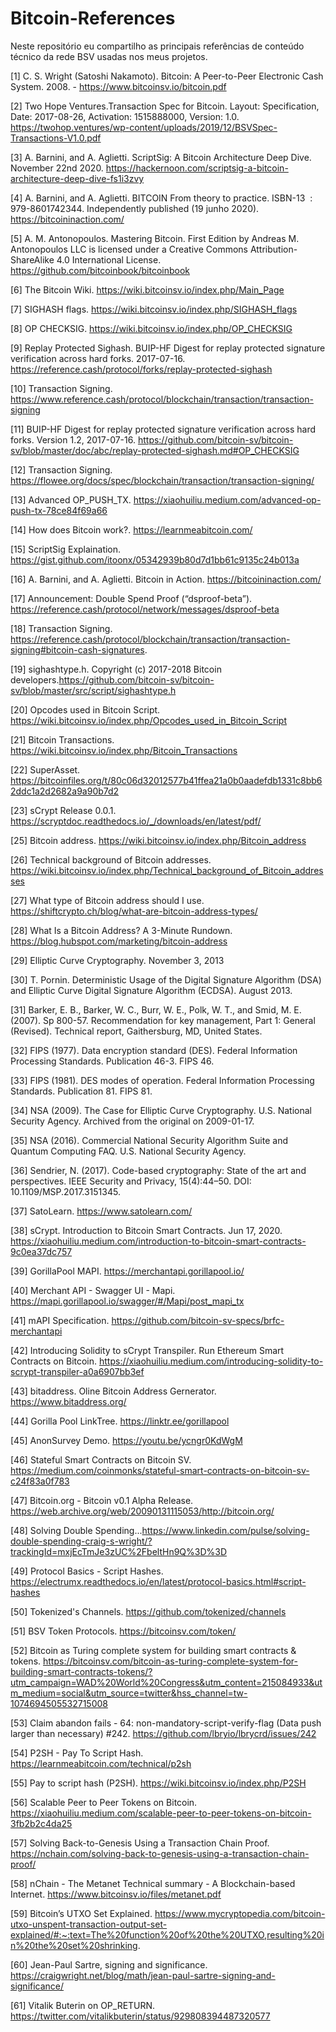 # Bitcoin-References
Neste repositório eu compartilho as principais referências de conteúdo técnico da rede BSV usadas nos meus projetos.

[1] C. S. Wright (Satoshi Nakamoto). Bitcoin: A Peer-to-Peer Electronic Cash System. 2008. - https://www.bitcoinsv.io/bitcoin.pdf

[2] Two Hope Ventures.Transaction Spec for Bitcoin. Layout: Specification, Date: 2017-08-26, Activation: 1515888000, Version: 1.0. https://twohop.ventures/wp-content/uploads/2019/12/BSVSpec-Transactions-V1.0.pdf

[3] A. Barnini, and A. Aglietti. ScriptSig: A Bitcoin Architecture Deep Dive. November 22nd 2020. https://hackernoon.com/scriptsig-a-bitcoin-architecture-deep-dive-fs1i3zvy

[4] A. Barnini, and A. Aglietti. BITCOIN From theory to practice. ISBN-13 ‏ : ‎ 979-8601742344. Independently published (19 junho 2020). https://bitcoininaction.com/

[5] A. M. Antonopoulos. Mastering Bitcoin. First Edition by Andreas M. Antonopoulos LLC is licensed under a Creative Commons Attribution-ShareAlike 4.0 International License. https://github.com/bitcoinbook/bitcoinbook

[6] The Bitcoin Wiki. https://wiki.bitcoinsv.io/index.php/Main_Page

[7] SIGHASH flags. https://wiki.bitcoinsv.io/index.php/SIGHASH_flags

[8] OP CHECKSIG. https://wiki.bitcoinsv.io/index.php/OP_CHECKSIG

[9] Replay Protected Sighash. BUIP-HF Digest for replay protected signature verification across hard forks. 2017-07-16. https://reference.cash/protocol/forks/replay-protected-sighash

[10] Transaction Signing. https://www.reference.cash/protocol/blockchain/transaction/transaction-signing

[11] BUIP-HF Digest for replay protected signature verification across hard forks. Version 1.2, 2017-07-16. https://github.com/bitcoin-sv/bitcoin-sv/blob/master/doc/abc/replay-protected-sighash.md#OP_CHECKSIG

[12] Transaction Signing. https://flowee.org/docs/spec/blockchain/transaction/transaction-signing/

[13] Advanced OP_PUSH_TX. https://xiaohuiliu.medium.com/advanced-op-push-tx-78ce84f69a66

[14] How does Bitcoin work?. https://learnmeabitcoin.com/

[15] ScriptSig Explaination. https://gist.github.com/itoonx/05342939b80d7d1bb61c9135c24b013a

[16] A. Barnini, and A. Aglietti. Bitcoin in Action. https://bitcoininaction.com/

[17] Announcement: Double Spend Proof (“dsproof-beta”). https://reference.cash/protocol/network/messages/dsproof-beta

[18] Transaction Signing. https://reference.cash/protocol/blockchain/transaction/transaction-signing#bitcoin-cash-signatures.

[19] sighashtype.h. Copyright (c) 2017-2018 Bitcoin developers.https://github.com/bitcoin-sv/bitcoin-sv/blob/master/src/script/sighashtype.h

[20] Opcodes used in Bitcoin Script. https://wiki.bitcoinsv.io/index.php/Opcodes_used_in_Bitcoin_Script

[21] Bitcoin Transactions. https://wiki.bitcoinsv.io/index.php/Bitcoin_Transactions

[22] SuperAsset. https://bitcoinfiles.org/t/80c06d32012577b41ffea21a0b0aadefdb1331c8bb62ddc1a2d2682a9a90b7d2

[23] sCrypt Release 0.0.1. https://scryptdoc.readthedocs.io/_/downloads/en/latest/pdf/


[25] Bitcoin address. https://wiki.bitcoinsv.io/index.php/Bitcoin_address

[26] Technical background of Bitcoin addresses. https://wiki.bitcoinsv.io/index.php/Technical_background_of_Bitcoin_addresses

[27] What type of Bitcoin address should I use. https://shiftcrypto.ch/blog/what-are-bitcoin-address-types/

[28] What Is a Bitcoin Address? A 3-Minute Rundown. https://blog.hubspot.com/marketing/bitcoin-address


[29] Elliptic Curve Cryptography. November 3, 2013

[30] T. Pornin. Deterministic Usage of the Digital Signature Algorithm (DSA) and Elliptic Curve Digital Signature Algorithm (ECDSA). August 2013.

[31] Barker, E. B., Barker, W. C., Burr, W. E., Polk, W. T., and Smid, M. E. (2007). Sp 800-57. Recommendation for key management, Part 1: General (Revised). Technical report, Gaithersburg, MD, United States.

[32] FIPS (1977). Data encryption standard (DES). Federal Information Processing Standards. Publication 46-3. FIPS 46.

[33] FIPS (1981). DES modes of operation. Federal Information Processing Standards. Publication 81. FIPS 81.

[34] NSA (2009). The Case for Elliptic Curve Cryptography. U.S. National Security Agency. Archived from the original on 2009-01-17.

[35] NSA (2016). Commercial National Security Algorithm Suite and Quantum Computing FAQ. U.S. National Security Agency.

[36] Sendrier, N. (2017). Code-based cryptography: State of the art and perspectives. IEEE Security and Privacy, 15(4):44–50. DOI: 10.1109/MSP.2017.3151345.

[37] SatoLearn. https://www.satolearn.com/

[38] sCrypt. Introduction to Bitcoin Smart Contracts. Jun 17, 2020. https://xiaohuiliu.medium.com/introduction-to-bitcoin-smart-contracts-9c0ea37dc757

[39] GorillaPool MAPI. https://merchantapi.gorillapool.io/

[40] Merchant API - Swagger UI - Mapi. https://mapi.gorillapool.io/swagger/#/Mapi/post_mapi_tx

[41] mAPI Specification. https://github.com/bitcoin-sv-specs/brfc-merchantapi

[42] Introducing Solidity to sCrypt Transpiler. Run Ethereum Smart Contracts on Bitcoin. https://xiaohuiliu.medium.com/introducing-solidity-to-scrypt-transpiler-a0a6907bb3ef

[43] bitaddress. Oline Bitcoin Address Gernerator. https://www.bitaddress.org/

[44] Gorilla Pool LinkTree. https://linktr.ee/gorillapool

[45] AnonSurvey Demo. https://youtu.be/ycngr0KdWgM

[46] Stateful Smart Contracts on Bitcoin SV. https://medium.com/coinmonks/stateful-smart-contracts-on-bitcoin-sv-c24f83a0f783

[47] Bitcoin.org - Bitcoin v0.1 Alpha Release. https://web.archive.org/web/20090131115053/http://bitcoin.org/

[48] Solving Double Spending...https://www.linkedin.com/pulse/solving-double-spending-craig-s-wright/?trackingId=mxjEcTmJe3zUC%2FbeltHn9Q%3D%3D

[49] Protocol Basics - Script Hashes. https://electrumx.readthedocs.io/en/latest/protocol-basics.html#script-hashes

[50] Tokenized's Channels. https://github.com/tokenized/channels

[51] BSV Token Protocols. https://bitcoinsv.com/token/

[52] Bitcoin as Turing complete system for building smart contracts & tokens. https://bitcoinsv.com/bitcoin-as-turing-complete-system-for-building-smart-contracts-tokens/?utm_campaign=WAD%20World%20Congress&utm_content=215084933&utm_medium=social&utm_source=twitter&hss_channel=tw-1074694505532715008

[53] Claim abandon fails - 64: non-mandatory-script-verify-flag (Data push larger than necessary) #242. https://github.com/lbryio/lbrycrd/issues/242

[54] P2SH - Pay To Script Hash. https://learnmeabitcoin.com/technical/p2sh

[55] Pay to script hash (P2SH). https://wiki.bitcoinsv.io/index.php/P2SH

[56] Scalable Peer to Peer Tokens on Bitcoin. https://xiaohuiliu.medium.com/scalable-peer-to-peer-tokens-on-bitcoin-3fb2b2c4da25

[57] Solving Back-to-Genesis Using a Transaction Chain Proof. https://nchain.com/solving-back-to-genesis-using-a-transaction-chain-proof/

[58] nChain - The Metanet Technical summary - A Blockchain-based Internet. https://www.bitcoinsv.io/files/metanet.pdf

[59] Bitcoin’s UTXO Set Explained. https://www.mycryptopedia.com/bitcoin-utxo-unspent-transaction-output-set-explained/#:~:text=The%20function%20of%20the%20UTXO,resulting%20in%20the%20set%20shrinking.

[60] Jean-Paul Sartre, signing and significance. https://craigwright.net/blog/math/jean-paul-sartre-signing-and-significance/

[61] Vitalik Buterin on OP_RETURN. https://twitter.com/vitalikbuterin/status/929808394487320577
